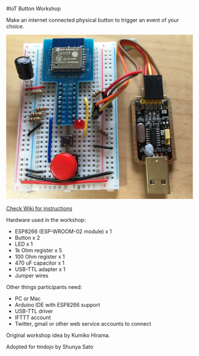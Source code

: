 #IoT Button Workshop

Make an internet connected physical button to trigger an event of your choice.

![Breadboard view](images/IMG_1644.JPG?raw=true "Title")

[Check Wiki for instructions](https://github.com/tmdojo/iotbutton/wiki)


Hardware used in the workshop:
* ESP8266 (ESP-WROOM-02 module) x 1
* Button x 2
* LED x 1
* 1k Ohm register x 5
* 100 Ohm register x 1
* 470 uF capacitor x 1
* USB-TTL adapter x 1
* Jumper wires

Other things participants need:
* PC or Mac
* Arduino IDE with ESP8266 support
* USB-TTL driver
* IFTTT account
* Twitter, gmail or other web service accounts to connect

Original workshop idea by Kumiko Hirama.

Adopted for tmdojo by Shunya Sato
